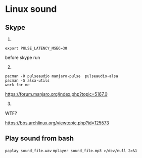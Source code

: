 Linux sound
===========

Skype
-----

1)

	export PULSE_LATENCY_MSEC=30

before skype run

2)

	pacman -R pulseaudio manjaro-pulse  pulseaudio-alsa
	pacman -S alsa-utils
	work for me


https://forum.manjaro.org/index.php?topic=5167.0

3)

WTF?

https://bbs.archlinux.org/viewtopic.php?id=125573

Play sound from bash
--------------------

`paplay sound_file.wav`
`mplayer sound_file.mp3 >/dev/null 2>&1`